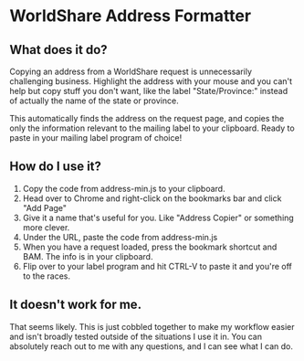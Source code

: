 # WorldShare Address Formatter

## What does it do?

Copying an address from a WorldShare request is unnecessarily challenging business. 
Highlight the address with your mouse and you can't help but copy stuff you don't want, 
like the label "State/Province:" instead of actually the name of the state or province. 

This automatically finds the address on the request page, and copies the only the information
relevant to the mailing label to your clipboard. Ready to paste in your mailing label program
of choice!

## How do I use it?

1. Copy the code from address-min.js to your clipboard.
2. Head over to Chrome and right-click on the bookmarks bar and click "Add Page"
3. Give it a name that's useful for you. Like "Address Copier" or something more clever.
4. Under the URL, paste the code from address-min.js
5. When you have a request loaded, press the bookmark shortcut and BAM. The info is in your clipboard.
6. Flip over to your label program and hit CTRL-V to paste it and you're off to the races.

## It doesn't work for me. 

That seems likely. This is just cobbled together to make my workflow easier and isn't broadly tested
outside of the situations I use it in. You can absolutely reach out to me with any questions, and 
I can see what I can do.